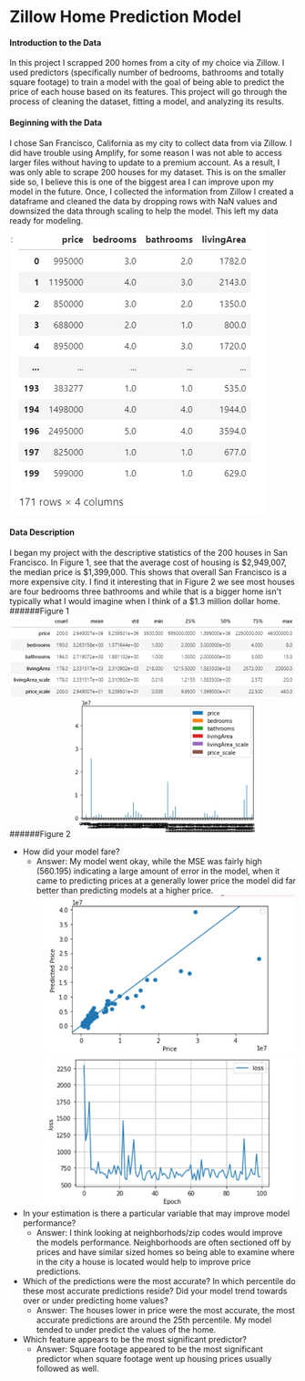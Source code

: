 # Zillow Home Prediction Model 
#### Introduction to the Data
In this project I scrapped 200 homes from a city of my choice via Zillow. I used predictors (specifically number of bedrooms, bathrooms and totally square footage) to train a model with the goal of being able to predict the price of each house based on its features. This project will go through the process of cleaning the dataset, fitting a model, and analyzing its results.
#### Beginning with the Data 
I chose San Francisco, California as my city to collect data from via Zillow. I did have trouble using Amplify, for some reason I was not able to access larger files without having to update to a premium account. As a result, I was only able to scrape 200 houses for my dataset. This is on the smaller side so, I believe this is one of the biggest area I can improve upon my model in the future. Once, I collected the information from Zillow I created a dataframe and cleaned the data by dropping rows with NaN values and downsized the data through scaling to help the model. This left my data ready for modeling. 
![](images/dataframe.PNG)
#### Data Description 
I began my project with the descriptive statistics of the 200 houses in San Francisco. In Figure 1, see that the average cost of housing is $2,949,007, the median price is $1,399,000. This shows that overall San Francisco is a more expensive city. I find it interesting that in Figure 2 we see most houses are four bedrooms three bathrooms and while that is a bigger home isn't typically what I would imagine when I think of a $1.3 million dollar home.
  ######Figure 1
![](images/sum.PNG)
  ######Figure 2
![](images/bar.PNG)
- How did your model fare?
  - Answer: My model went okay, while the MSE was fairly high (560.195) indicating a large amount of error in the model, when it came to predicting prices at a generally lower price the model did far better than predicting models at a higher price. 
  ![](images/Proj1.PNG)
    ![](images/Proj_im2.PNG)
- In your estimation is there a particular variable that may improve model performance?
  - Answer: I think looking at neighborhods/zip codes would improve the models performance. Neighborhoods are often sectioned off by prices and have similar sized homes so being able to examine where in the city a house is located would help to improve price predictions.
- Which of the predictions were the most accurate? In which percentile do these most accurate predictions reside? Did your model trend towards over or under predicting home values?
  - Answer: The houses lower in price were the most accurate, the most accurate predictions are around the  25th percentile. My model tended to under predict the values of the home.
- Which feature appears to be the most significant predictor?
    - Answer: Square footage appeared to be the most significant predictor when square footage went up housing prices usually followed as well. 
  
